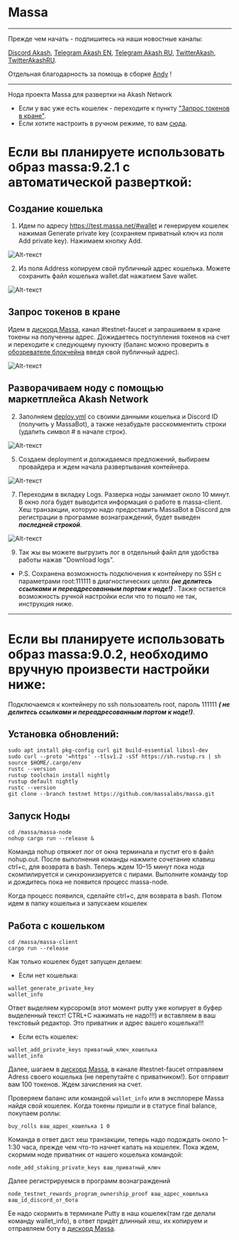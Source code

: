# Massa
___
Прежде чем начать - подпишитесь на наши новостные каналы:

[Discord Akash](https://discord.gg/3SNdg3BS), [Telegram Akash EN](https://t.me/AkashNW), [Telegram Akash RU](https://t.me/akash_ru), [TwitterAkash](https://twitter.com/akashnet_), [TwitterAkashRU](https://twitter.com/akash_ru).

Отдельная благодарность за помощь в сборке [Andy](https://twitter.com/andy31259) !
___
Нода проекта Massa для развертки на Akash Network

* Если у вас уже есть кошелек - переходите к пункту ["Запрос токенов в кране"](https://github.com/Dimokus88/Massa/edit/main/README.md#%D0%B7%D0%B0%D0%BF%D1%80%D0%BE%D1%81-%D1%82%D0%BE%D0%BA%D0%B5%D0%BD%D0%BE%D0%B2-%D0%B2-%D0%BA%D1%80%D0%B0%D0%BD%D0%B5).
* Если хотите настроить в ручном режиме, то вам [сюда](https://github.com/Dimokus88/Massa/edit/main/README.md#%D0%B5%D1%81%D0%BB%D0%B8-%D0%B2%D1%8B-%D0%BF%D0%BB%D0%B0%D0%BD%D0%B8%D1%80%D1%83%D0%B5%D1%82%D0%B5-%D0%B8%D1%81%D0%BF%D0%BE%D0%BB%D1%8C%D0%B7%D0%BE%D0%B2%D0%B0%D1%82%D1%8C-%D0%BE%D0%B1%D1%80%D0%B0%D0%B7-massa902-%D0%BD%D0%B5%D0%BE%D0%B1%D1%85%D0%BE%D0%B4%D0%B8%D0%BC%D0%BE-%D0%B2%D1%80%D1%83%D1%87%D0%BD%D1%83%D1%8E-%D0%BF%D1%80%D0%BE%D0%B8%D0%B7%D0%B2%D0%B5%D1%81%D1%82%D0%B8-%D0%BD%D0%B0%D1%81%D1%82%D1%80%D0%BE%D0%B9%D0%BA%D0%B8-%D0%BD%D0%B8%D0%B6%D0%B5).

# Если вы планируете использовать образ massa:9.2.1 с автоматической разверткой:

## Создание кошелька
1. Идем по адресу https://test.massa.net/#wallet и генерируем кошелек нажимая Generate private key (сохраняем приватный ключ из поля Add private key). Нажимаем кнопку Add.
 
![Alt-текст](https://user-images.githubusercontent.com/23629420/163007524-299d05f6-cbdb-4305-86ba-9d6a23f189ca.png)

2. Из поля Address копируем свой публичный адрес кошелька. Можете сохранить файл кошелька wallet.dat нажатием Save wallet.

![Alt-текст](https://user-images.githubusercontent.com/23629420/163008630-cd244a72-ddf4-48be-8fcd-8270b2032092.png)

## Запрос токенов в кране

Идем в  [дискорд Massa](https://discord.gg/W5X3frEE), канал #testnet-faucet  и запрашиваем в кране токены на полученны адрес. Дожидаетесь поступления токенов на счет и переходите к следующему пукнкту (баланс можно проверить в [обозревателе блокчейна](https://test.massa.net/#explorer) введя свой публичный адрес).

![Alt-текст](https://user-images.githubusercontent.com/23629420/163015694-1f320c6e-1be5-47af-88ab-203f8d97c228.png)

## Разворачиваем ноду с помощью маркетплейса Akash Network
2. Заполняем [deploy.yml](https://github.com/Dimokus88/Massa/blob/main/deploy.yml) со своими данными кошелька и Discord ID (получить у MassaBot), а также незабудьте расскомментить строки (удалить символ # в начале строк).

![Alt-текст](https://user-images.githubusercontent.com/23629420/163009566-323f2526-c745-4648-9670-749e14d5387b.png)

5. Создаем deployment и должидаемся предложений, выбираем провайдера и ждем начала развертывания контейнера.

![Alt-текст](https://user-images.githubusercontent.com/23629420/163015058-d2d07eff-2eb5-4cad-9e17-526ca4219f1c.png)

7. Переходим в вкладку Logs. Разверка ноды занимает около 10 минут. В окно лога будет выводится информация о работе в massa-client. Хеш транзакции, которую надо предоставить MassaBot в Discord для регистрации в программе вознаграждений, будет выведен ***последней строкой***.

![Alt-текст](https://user-images.githubusercontent.com/23629420/163021720-7b7a7779-eb68-440a-93a0-6effa37f29d8.png)

9. Так жы вы можете выгрузить лог в отдельный файл для удобства работы нажав "Download logs".


* P.S. Cохранена возможность подключения к контейнеру по SSH с параметрами root:111111 в диагностических целях ***(не делитесь ссылками и переадресованным портом к ноде!)*** . Также остается возможность ручной настройки если что то пошло не так, инструкция ниже.

___
# Если вы планируете использовать образ massa:9.0.2, необходимо вручную произвести настройки ниже:
Подключаемся к контейнеру по ssh
пользователь root, пароль 111111 ***( не делитесь ссылками и переадресованным портом к ноде!)***.

## Установка обновлений:

```
sudo apt install pkg-config curl git build-essential libssl-dev
sudo curl --proto '=https' --tlsv1.2 -sSf https://sh.rustup.rs | sh
source $HOME/.cargo/env
rustc --version
rustup toolchain install nightly
rustup default nightly
rustc --version
git clone --branch testnet https://github.com/massalabs/massa.git
```
## Запуск Ноды

```
cd /massa/massa-node
nohup cargo run --release &
```
Команда nohup отвяжет лог от окна терминала и пустит его в файл nohup.out. 
После выполнения команды нажмите сочетание клавиш ctrl+c, для возврата в bash. 
Теперь ждем 10–15 минут пока нода скомпилируется и синхронизируется с пирами. 
Выполните команду top и дождитесь пока не появится процесс massa-node.

Когда процесс появился, сделайте ctrl+c, для возврата в bash.
Потом идем в папку кошелька и запускаем кошелек

## Работа с кошельком
```
cd /massa/massa-client
cargo run --release
```
Как только кошелек будет запущен делаем:
* Если нет кошелька:
```
wallet_generate_private_key
wallet_info
```
Ответ выделяем курсором(в этот момент putty уже копирует в буфер выделенный текст! CTRL+C нажимать не надо!!!) и вставляем в ваш текстовый редактор. 
Это приватник и адрес вашего кошелька!!!

* Если есть кошелек:
```
wallet_add_private_keys приватный_ключ_кошелька
wallet_info
```
Далее, шагаем в [дискорд Massa](https://discord.gg/W5X3frEE), в канале #testnet-faucet отправляем Adress своего кошелька (не перепутайте с приватником!).
Бот отправит вам 100 токенов. Ждем зачисления на счет. 

Проверяем баланс или командой ```wallet_info``` или в эксплорере Massa найдя свой кошелек. Когда токены пришли и в статусе final balance, покупаем роллы:
```
buy_rolls ваш_адрес_кошелька 1 0
```
Команда в ответ даст хеш транзакции, теперь надо подождать около 1–1:30 часа, прежде чем что-то начнет капать на кошелек. Пока ждем, скормим ноде приватник от нашего кошелька командой:
```
node_add_staking_private_keys ваш_приватный_ключ
```
Далее регистрируемся в программ вознаграждений
```
node_testnet_rewards_program_ownership_proof ваш_адрес_кошелька ваш_id_discord_от_бота
```
Ее надо скормить в терминале Putty в наш кошелек(там где делали команду wallet_info), в ответ придёт длинный хеш, их копируем и отправляем боту в [дискорд Massa](https://discord.gg/W5X3frEE).

